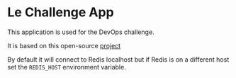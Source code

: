 # Le Challenge App

This application is used for the DevOps challenge.

It is based on this open-source [project](https://github.com/hardikbarot/CRUD-Express-Redis)

By default it will connect to Redis localhost but if Redis is on a different host set the `REDIS_HOST` environment variable.
